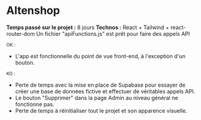 # **Altenshop**

**Temps passé sur le projet :** 8 jours
**Technos :** React + Tailwind + react-router-dom
Un fichier "apiFunctions.js" est prêt pour faire des appels API

<sub>OK :</sub>
- L'app est fonctionnelle du point de vue front-end, à l'exception d'un bouton.

<sub>KO :</sub>
- Perte de temps avec la mise en place de Supabase pour essayer de créer une base de données fictive et effectuer de véritables appels API.
- Le bouton "Supprimer" dans la page Admin au niveau général ne fonctionne pas.
- Perte de temps à réinitialiser tout le projet et son apparence visuelle.

